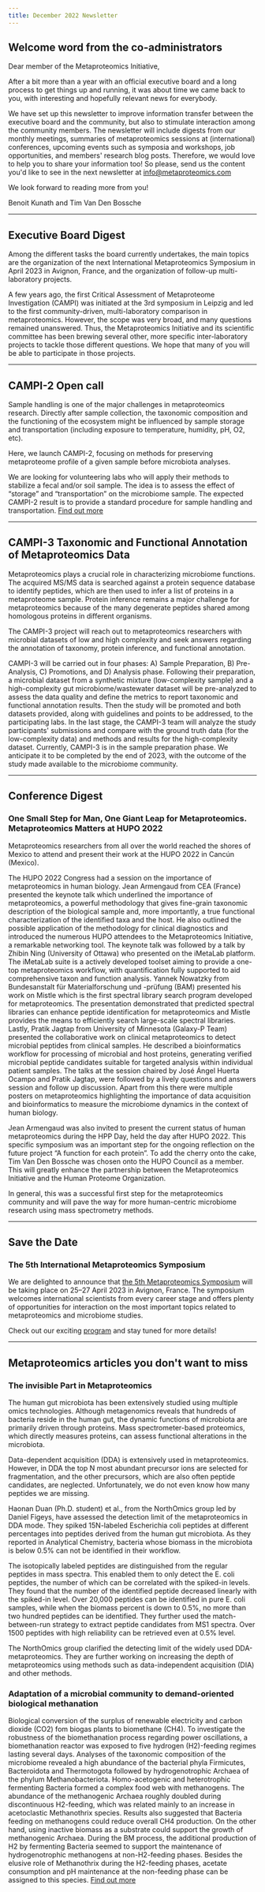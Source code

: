 ```yaml
---
title: December 2022 Newsletter
---
```


## Welcome word from the co-administrators

Dear member of the Metaproteomics Initiative,

After a bit more than a year with an official executive board and a long process to get things up and running, it was about time we came back to you, with interesting and hopefully relevant news for everybody.

We have set up this newsletter to improve information transfer between the executive board and the community, but also to stimulate interaction among the community members. The newsletter will include digests from our monthly meetings, summaries of metaproteomics sessions at (international) conferences, upcoming events such as symposia and workshops, job opportunities, and members' research blog posts. Therefore, we would love to help you to share your information too! So please, send us the content you'd like to see in the next newsletter at info@metaproteomics.com

We look forward to reading more from you!

Benoit Kunath and Tim Van Den Bossche

---

## Executive Board Digest

Among the different tasks the board currently undertakes, the main topics are the organization of the next International Metaproteomics Symposium in April 2023 in Avignon, France, and the organization of follow-up multi-laboratory projects.

A few years ago, the first Critical Assessment of Metaproteome Investigation (CAMPI) was initiated at the 3rd symposium in Leipzig and led to the first community-driven, multi-laboratory comparison in metaproteomics. However, the scope was very broad, and many questions remained unanswered. Thus, the Metaproteomics Initiative and its scientific committee has been brewing several other, more specific inter-laboratory projects to tackle those different questions. We hope that many of you will be able to participate in those projects.

---

## CAMPI-2 Open call

Sample handling is one of the major challenges in metaproteomics research. Directly after sample collection, the taxonomic composition and the functioning of the ecosystem might be influenced by sample storage and transportation (including exposure to temperature, humidity, pH, O2, etc).

Here, we launch CAMPI-2, focusing on methods for preserving metaproteome profile of a given sample before microbiota analyses.

We are looking for volunteering labs who will apply their methods to stabilize a fecal and/or soil sample. The idea is to assess the effect of “storage” and “transportation” on the microbiome sample. The expected CAMPI-2 result is to provide a standard procedure for sample handling and transportation. [Find out more](https://metaproteomics.org/campi/campi2/)

---

## CAMPI-3 Taxonomic and Functional Annotation of Metaproteomics Data

Metaproteomics plays a crucial role in characterizing microbiome functions. The acquired MS/MS data is searched against a protein sequence database to identify peptides, which are then used to infer a list of proteins in a metaproteome sample. Protein inference remains a major challenge for metaproteomics because of the many degenerate peptides shared among homologous proteins in different organisms.

The CAMPI-3 project will reach out to metaproteomics researchers with microbial datasets of low and high complexity and seek answers regarding the annotation of taxonomy, protein inference, and functional annotation.

CAMPI-3 will be carried out in four phases: A) Sample Preparation, B) Pre-Analysis, C) Promotions, and D) Analysis phase. Following their preparation, a microbial dataset from a synthetic mixture (low-complexity sample) and a high-complexity gut microbiome/wastewater dataset will be pre-analyzed to assess the data quality and define the metrics to report taxonomic and functional annotation results. Then the study will be promoted and both datasets provided, along with guidelines and points to be addressed, to the participating labs. In the last stage, the CAMPI-3 team will analyze the study participants' submissions and compare with the ground truth data (for the low-complexity data) and methods and results for the high-complexity dataset. Currently, CAMPI-3 is in the sample preparation phase. We anticipate it to be completed by the end of 2023, with the outcome of the study made available to the microbiome community.

---

## Conference Digest

### One Small Step for Man, One Giant Leap for Metaproteomics. Metaproteomics Matters at HUPO 2022

Metaproteomics researchers from all over the world reached the shores of Mexico to attend and present their work at the HUPO 2022 in Cancún (Mexico).

The HUPO 2022 Congress had a session on the importance of metaproteomics in human biology. Jean Armengaud from CEA (France) presented the keynote talk which underlined the importance of metaproteomics, a powerful methodology that gives fine-grain taxonomic description of the biological sample and, more importantly, a true functional characterization of the identified taxa and the host. He also outlined the possible application of the methodology for clinical diagnostics and introduced the numerous HUPO attendees to the Metaproteomics Initiative, a remarkable networking tool. The keynote talk was followed by a talk by Zhibin Ning (University of Ottawa) who presented on the iMetaLab platform. The iMetaLab suite is a actively developed toolset aiming to provide a one-top metaproteomics workflow, with quantification fully supported to aid comprehensive taxon and function analysis. Yannek Nowatzky from Bundesanstalt für Materialforschung und -prüfung (BAM) presented his work on Mistle which is the first spectral library search program developed for metaproteomics. The presentation demonstrated that predicted spectral libraries can enhance peptide identification for metaproteomics and Mistle provides the means to efficiently search large-scale spectral libraries. Lastly, Pratik Jagtap from University of Minnesota (Galaxy-P Team) presented the collaborative work on clinical metaproteomics to detect microbial peptides from clinical samples. He described a bioinformatics workflow for processing of microbial and host proteins, generating verified microbial peptide candidates suitable for targeted analysis within individual patient samples. The talks at the session chaired by José Ángel Huerta Ocampo and Pratik Jagtap, were followed by a lively questions and answers session and follow up discussion. Apart from this there were multiple posters on metaproteomics highlighting the importance of data acquisition and bioinformatics to measure the microbiome dynamics in the context of human biology.

Jean Armengaud was also invited to present the current status of human metaproteomics during the HPP Day, held the day after HUPO 2022. This specific symposium was an important step for the ongoing reflection on the future project “A function for each protein”. To add the cherry onto the cake, Tim Van Den Bossche was chosen onto the HUPO Council as a member. This will greatly enhance the partnership between the Metaproteomics Initiative and the Human Proteome Organization.

In general, this was a successful first step for the metaproteomics community and will pave the way for more human-centric microbiome research using mass spectrometry methods.

---

## Save the Date

### The 5th International Metaproteomics Symposium

We are delighted to announce that [the 5th Metaproteomics Symposium](http://ims23.com/) will be taking place on 25–27 April 2023 in Avignon, France. The symposium welcomes international scientists from every career stage and offers plenty of opportunities for interaction on the most important topics related to metaproteomics and microbiome studies.

Check out our exciting [program](https://metaproteomics.org/assets/IMS5.pdf) and stay tuned for more details!

---

## Metaproteomics articles you don't want to miss

### The invisible Part in Metaproteomics

The human gut microbiota has been extensively studied using multiple omics technologies. Although metagenomics reveals that hundreds of bacteria reside in the human gut, the dynamic functions of microbiota are primarily driven through proteins. Mass spectrometer-based proteomics, which directly measures proteins, can assess functional alterations in the microbiota.

Data-dependent acquisition (DDA) is extensively used in metaproteomics. However, in DDA the top N most abundant precursor ions are selected for fragmentation, and the other precursors, which are also often peptide candidates, are neglected. Unfortunately, we do not even know how many peptides we are missing.

Haonan Duan (Ph.D. student) et al., from the NorthOmics group led by Daniel Figeys, have assessed the detection limit of the metaproteomics in DDA mode. They spiked 15N-labeled Escherichia coli peptides at different percentages into peptides derived from the human gut microbiota. As they reported in Analytical Chemistry, bacteria whose biomass in the microbiota is below 0.5% can not be identified in their workflow.

The isotopically labeled peptides are distinguished from the regular peptides in mass spectra. This enabled them to only detect the E. coli peptides, the number of which can be correlated with the spiked-in levels. They found that the number of the identified peptide decreased linearly with the spiked-in level. Over 20,000 peptides can be identified in pure E. coli samples, while when the biomass percent is down to 0.5%, no more than two hundred peptides can be identified. They further used the match-between-run strategy to extract peptide candidates from MS1 spectra. Over 1500 peptides with high reliability can be retrieved even at 0.5% level.

The NorthOmics group clarified the detecting limit of the widely used DDA-metaproteomics. They are further working on increasing the depth of metaproteomics using methods such as data-independent acquisition (DIA) and other methods.

### Adaptation of a microbial community to demand-oriented biological methanation

Biological conversion of the surplus of renewable electricity and carbon dioxide (CO2) fom biogas plants to biomethane (CH4). To investigate the robustness of the biomethanation process regarding power oscillations, a biomethanation reactor was exposed to five hydrogen (H2)-feeding regimes lasting several days. Analyses of the taxonomic composition of the microbiome revealed a high abundance of the bacterial phyla Firmicutes, Bacteroidota and Thermotogota followed by hydrogenotrophic Archaea of the phylum Methanobacteriota. Homo-acetogenic and heterotrophic fermenting Bacteria formed a complex food web with methanogens. The abundance of the methanogenic Archaea roughly doubled during discontinuous H2-feeding, which was related mainly to an increase in acetoclastic Methanothrix species. Results also suggested that Bacteria feeding on methanogens could reduce overall CH4 production. On the other hand, using inactive biomass as a substrate could support the growth of methanogenic Archaea. During the BM process, the additional production of H2 by fermenting Bacteria seemed to support the maintenance of hydrogenotrophic methanogens at non-H2-feeding phases. Besides the elusive role of Methanothrix during the H2-feeding phases, acetate consumption and pH maintenance at the non-feeding phase can be assigned to this species. [Find out more](https://biotechnologyforbiofuels.biomedcentral.com/articles/10.1186/s13068-022-02207-w)
